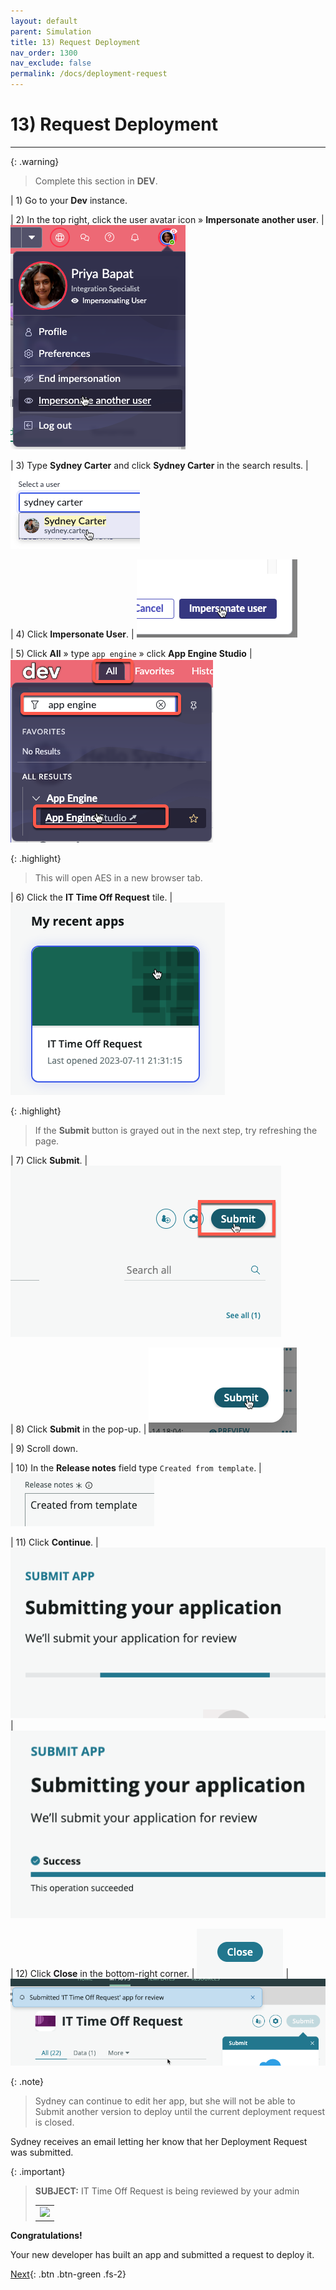 ```yaml
---
layout: default
parent: Simulation
title: 13) Request Deployment
nav_order: 1300
nav_exclude: false
permalink: /docs/deployment-request
---
```


# 13) Request Deployment

---

{: .warning}
> Complete this section in **DEV**.

| 1) Go to your **Dev** instance.

| 2) In the top right, click the user avatar icon » **Impersonate another user**.
| ![](../assets/images/2023-07-11-21-59-51.png)

| 3) Type **Sydney Carter** and click **Sydney Carter** in the search results.
| ![](../assets/images/2023-03-14-12-34-01.png)

| 4) Click **Impersonate User**. 
| ![](../assets/images/2023-03-14-12-34-24.png)

| 5) Click **All** » type ```app engine``` » click **App Engine Studio**
| ![](../assets/images/2023-07-11-17-18-49.png)

{: .highlight}
> This will open AES in a new browser tab.

| 6) Click the **IT Time Off Request** tile.
| ![](../assets/images/2023-07-11-22-01-34.png)

{: .highlight}
> If the **Submit** button is grayed out in the next step, try refreshing the page. 

| 7) Click **Submit**.
| ![](../assets/images/2023-03-14-13-21-30.png)

| 8) Click **Submit** in the pop-up. 
| ![](../assets/images/2023-03-14-13-22-52.png)

| 9) Scroll down.

| 10) In the **Release notes** field type ```Created from template```.
| ![](../assets/images/2023-03-14-13-23-47.png)

| 11) Click **Continue**.
| ![](../assets/images/2023-03-14-13-24-23.png)
| ![](../assets/images/2023-03-14-13-24-30.png)

| 12) Click **Close** in the bottom-right corner.
| ![](../assets/images/2023-03-14-13-24-49.png)
| ![](../assets/images/2023-03-14-13-25-53.png)

{: .note}
> Sydney can continue to edit her app, but she will not be able to Submit another version to deploy until the current deployment request is closed.

Sydney receives an email letting her know that her Deployment Request was submitted. 

{: .important}
> **SUBJECT:** IT Time Off Request is being reviewed by your admin
> <table>
> <tbody>
> <tr>
> <td>
> <img src="https://creatorworkflowsnow.github.io/lab-aemc-utah/assets/images/2023-07-11-22-05-08.png">
> </td>
> </tr>
> </tbody>
> </table>

**Congratulations!** 

Your new developer has built an app and submitted a request to deploy it.

[Next](/lab-aemc-utah/docs/deployment-approval){: .btn .btn-green .fs-2}